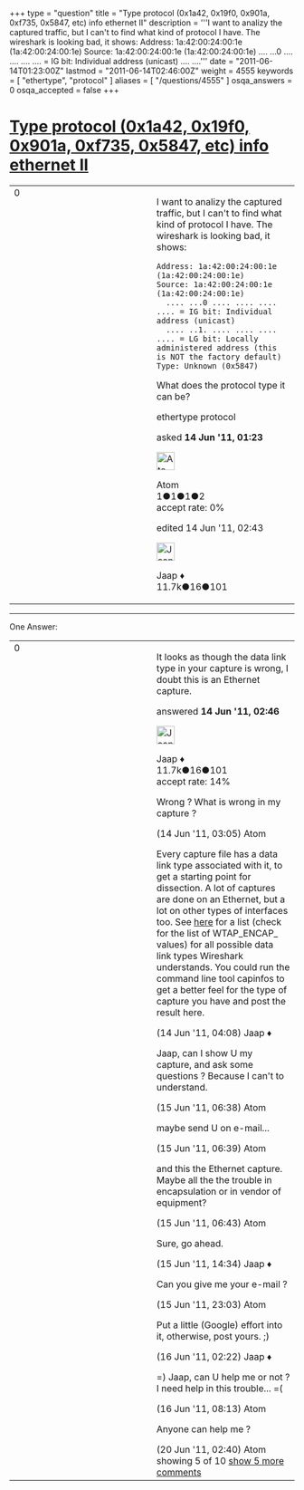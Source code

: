 +++
type = "question"
title = "Type protocol (0x1a42, 0x19f0, 0x901a, 0xf735, 0x5847, etc) info ethernet II"
description = '''I want to analizy the captured traffic, but I can&#x27;t to find what kind of protocol I have. The wireshark is looking bad, it shows: Address: 1a:42:00:24:00:1e (1a:42:00:24:00:1e) Source: 1a:42:00:24:00:1e (1a:42:00:24:00:1e)  .... ...0 .... .... .... .... = IG bit: Individual address (unicast)  .... ....'''
date = "2011-06-14T01:23:00Z"
lastmod = "2011-06-14T02:46:00Z"
weight = 4555
keywords = [ "ethertype", "protocol" ]
aliases = [ "/questions/4555" ]
osqa_answers = 0
osqa_accepted = false
+++

<div class="headNormal">

# [Type protocol (0x1a42, 0x19f0, 0x901a, 0xf735, 0x5847, etc) info ethernet II](/questions/4555/type-protocol-0x1a42-0x19f0-0x901a-0xf735-0x5847-etc-info-ethernet-ii)

</div>

<div id="main-body">

<div id="askform">

<table id="question-table" style="width:100%;"><colgroup><col style="width: 50%" /><col style="width: 50%" /></colgroup><tbody><tr class="odd"><td style="width: 30px; vertical-align: top"><div class="vote-buttons"><div id="post-4555-score" class="post-score" title="current number of votes">0</div><div id="favorite-count" class="favorite-count"></div></div></td><td><div id="item-right"><div class="question-body"><p>I want to analizy the captured traffic, but I can't to find what kind of protocol I have. The wireshark is looking bad, it shows:</p><pre><code>Address: 1a:42:00:24:00:1e (1a:42:00:24:00:1e)
Source: 1a:42:00:24:00:1e (1a:42:00:24:00:1e)
  .... ...0 .... .... .... .... = IG bit: Individual address (unicast)
  .... ..1. .... .... .... .... = LG bit: Locally administered address (this is NOT the factory default)
Type: Unknown (0x5847)</code></pre><p>What does the protocol type it can be?</p></div><div id="question-tags" class="tags-container tags">ethertype protocol</div><div id="question-controls" class="post-controls"></div><div class="post-update-info-container"><div class="post-update-info post-update-info-user"><p>asked <strong>14 Jun '11, 01:23</strong></p><img src="https://secure.gravatar.com/avatar/21cc7382fe74d56a35a0215dcb888da1?s=32&amp;d=identicon&amp;r=g" class="gravatar" width="32" height="32" alt="Atom&#39;s gravatar image" /><p>Atom<br />
<span class="score" title="1 reputation points">1</span><span title="1 badges"><span class="badge1">●</span><span class="badgecount">1</span></span><span title="1 badges"><span class="silver">●</span><span class="badgecount">1</span></span><span title="2 badges"><span class="bronze">●</span><span class="badgecount">2</span></span><br />
<span class="accept_rate" title="Rate of the user&#39;s accepted answers">accept rate:</span> <span title="Atom has no accepted answers">0%</span></p></div><div class="post-update-info post-update-info-edited"><p>edited 14 Jun '11, 02:43</p><img src="https://secure.gravatar.com/avatar/2337f0406681e5c72ea0e6f1f0d6c0b0?s=32&amp;d=identicon&amp;r=g" class="gravatar" width="32" height="32" alt="Jaap&#39;s gravatar image" /><p>Jaap ♦<br />
<span class="score" title="11680 reputation points"><span>11.7k</span></span><span title="16 badges"><span class="silver">●</span><span class="badgecount">16</span></span><span title="101 badges"><span class="bronze">●</span><span class="badgecount">101</span></span></p></div></div><div id="comments-container-4555" class="comments-container"></div><div id="comment-tools-4555" class="comment-tools"></div><div class="clear"></div><div id="comment-4555-form-container" class="comment-form-container"></div><div class="clear"></div></div></td></tr></tbody></table>

------------------------------------------------------------------------

<div class="tabBar">

<span id="sort-top"></span>

<div class="headQuestions">

One Answer:

</div>

</div>

<span id="4558"></span>

<div id="answer-container-4558" class="answer">

<table style="width:100%;"><colgroup><col style="width: 50%" /><col style="width: 50%" /></colgroup><tbody><tr class="odd"><td style="width: 30px; vertical-align: top"><div class="vote-buttons"><div id="post-4558-score" class="post-score" title="current number of votes">0</div></div></td><td><div class="item-right"><div class="answer-body"><p>It looks as though the data link type in your capture is wrong, I doubt this is an Ethernet capture.</p></div><div class="answer-controls post-controls"></div><div class="post-update-info-container"><div class="post-update-info post-update-info-user"><p>answered <strong>14 Jun '11, 02:46</strong></p><img src="https://secure.gravatar.com/avatar/2337f0406681e5c72ea0e6f1f0d6c0b0?s=32&amp;d=identicon&amp;r=g" class="gravatar" width="32" height="32" alt="Jaap&#39;s gravatar image" /><p>Jaap ♦<br />
<span class="score" title="11680 reputation points"><span>11.7k</span></span><span title="16 badges"><span class="silver">●</span><span class="badgecount">16</span></span><span title="101 badges"><span class="bronze">●</span><span class="badgecount">101</span></span><br />
<span class="accept_rate" title="Rate of the user&#39;s accepted answers">accept rate:</span> <span title="Jaap has 155 accepted answers">14%</span></p></div></div><div id="comments-container-4558" class="comments-container"><span id="4560"></span><div id="comment-4560" class="comment"><div id="post-4560-score" class="comment-score"></div><div class="comment-text"><p>Wrong ? What is wrong in my capture ?</p></div><div id="comment-4560-info" class="comment-info"><span class="comment-age">(14 Jun '11, 03:05)</span> Atom</div></div><span id="4561"></span><div id="comment-4561" class="comment"><div id="post-4561-score" class="comment-score"></div><div class="comment-text"><p>Every capture file has a data link type associated with it, to get a starting point for dissection. A lot of captures are done on an Ethernet, but a lot on other types of interfaces too. See <a href="http://anonsvn.wireshark.org/wireshark/trunk/wiretap/wtap.h">here</a> for a list (check for the list of WTAP_ENCAP_ values) for all possible data link types Wireshark understands. You could run the command line tool capinfos to get a better feel for the type of capture you have and post the result here.</p></div><div id="comment-4561-info" class="comment-info"><span class="comment-age">(14 Jun '11, 04:08)</span> Jaap ♦</div></div><span id="4571"></span><div id="comment-4571" class="comment"><div id="post-4571-score" class="comment-score"></div><div class="comment-text"><p>Jaap, can I show U my capture, and ask some questions ? Because I can't to understand.</p></div><div id="comment-4571-info" class="comment-info"><span class="comment-age">(15 Jun '11, 06:38)</span> Atom</div></div><span id="4572"></span><div id="comment-4572" class="comment"><div id="post-4572-score" class="comment-score"></div><div class="comment-text"><p>maybe send U on e-mail...</p></div><div id="comment-4572-info" class="comment-info"><span class="comment-age">(15 Jun '11, 06:39)</span> Atom</div></div><span id="4573"></span><div id="comment-4573" class="comment"><div id="post-4573-score" class="comment-score"></div><div class="comment-text"><p>and this the Ethernet capture. Maybe all the the trouble in encapsulation or in vendor of equipment?</p></div><div id="comment-4573-info" class="comment-info"><span class="comment-age">(15 Jun '11, 06:43)</span> Atom</div></div><span id="4581"></span><div id="comment-4581" class="comment not_top_scorer"><div id="post-4581-score" class="comment-score"></div><div class="comment-text"><p>Sure, go ahead.</p></div><div id="comment-4581-info" class="comment-info"><span class="comment-age">(15 Jun '11, 14:34)</span> Jaap ♦</div></div><span id="4585"></span><div id="comment-4585" class="comment not_top_scorer"><div id="post-4585-score" class="comment-score"></div><div class="comment-text"><p>Can you give me your e-mail ?</p></div><div id="comment-4585-info" class="comment-info"><span class="comment-age">(15 Jun '11, 23:03)</span> Atom</div></div><span id="4588"></span><div id="comment-4588" class="comment not_top_scorer"><div id="post-4588-score" class="comment-score"></div><div class="comment-text"><p>Put a little (Google) effort into it, otherwise, post yours. ;)</p></div><div id="comment-4588-info" class="comment-info"><span class="comment-age">(16 Jun '11, 02:22)</span> Jaap ♦</div></div><span id="4594"></span><div id="comment-4594" class="comment not_top_scorer"><div id="post-4594-score" class="comment-score"></div><div class="comment-text"><p>=) Jaap, can U help me or not ? I need help in this trouble... =(</p></div><div id="comment-4594-info" class="comment-info"><span class="comment-age">(16 Jun '11, 08:13)</span> Atom</div></div><span id="4632"></span><div id="comment-4632" class="comment not_top_scorer"><div id="post-4632-score" class="comment-score"></div><div class="comment-text"><p>Anyone can help me ?</p></div><div id="comment-4632-info" class="comment-info"><span class="comment-age">(20 Jun '11, 02:40)</span> Atom</div></div></div><div id="comment-tools-4558" class="comment-tools"><span class="comments-showing"> showing 5 of 10 </span> <a href="#" class="show-all-comments-link">show 5 more comments</a></div><div class="clear"></div><div id="comment-4558-form-container" class="comment-form-container"></div><div class="clear"></div></div></td></tr></tbody></table>

</div>

<div class="paginator-container-left">

</div>

</div>

</div>

